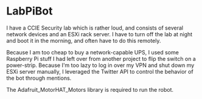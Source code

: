 # LabPiBot

I have a CCIE Security lab which is rather loud, and consists of several network devices and an ESXi rack server.  I have to turn off the lab at night and boot it in the morning, and often have to do this remotely.

Because I am too cheap to buy a network-capable UPS, I used some Raspberry Pi stuff I had left over from another project to flip the switch on a power-strip.  Because I'm too lazy to log in over my VPN and shut down my ESXi server manually, I leveraged the Twitter API to control the behavior of the bot through mentions.

The Adafruit_MotorHAT_Motors library is required to run the robot.